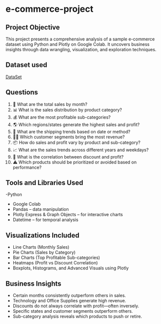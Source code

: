 # e-commerce-project

## Project Objective
This project presents a comprehensive analysis of a sample e-commerce dataset using Python and Plotly on Google Colab. It uncovers business insights through data wrangling, visualization, and exploration techniques.

## Dataset used
<a href="https://github.com/J4skaran/e-commerce-project/blob/main/Sample%20-%20Superstore.csv">DataSet</a>



## Questions
1. 📆 What are the total sales by month?
2. 📊 What is the sales distribution by product category?
3. 💰 What are the most profitable sub-categories?
4. 🌎 Which regions/states generate the highest sales and profit?
5. 🚚 What are the shipping trends based on date or method?
6. 🧑‍💼 Which customer segments bring the most revenue?
7. 📦 How do sales and profit vary by product and sub-category?
8. 📈 What are the sales trends across different years and weekdays?
9. 🧮 What is the correlation between discount and profit?
10. ⚠️ Which products should be prioritized or avoided based on performance?

## Tools and Libraries Used
 -Python
- Google Colab
- Pandas – data manipulation
- Plotly Express & Graph Objects – for interactive charts
- Datetime – for temporal analysis

## Visualizations Included
- Line Charts (Monthly Sales)
- Pie Charts (Sales by Category)
- Bar Charts (Top Profitable Sub-categories)
- Heatmaps (Profit vs Discount Correlation)
- Boxplots, Histograms, and Advanced Visuals using Plotly

## Business Insights

- Certain months consistently outperform others in sales.
- Technology and Office Supplies generate high revenue.
- Discounts do not always correlate with profit—often inversely.
- Specific states and customer segments outperform others.
- Sub-category analysis reveals which products to push or retire.





